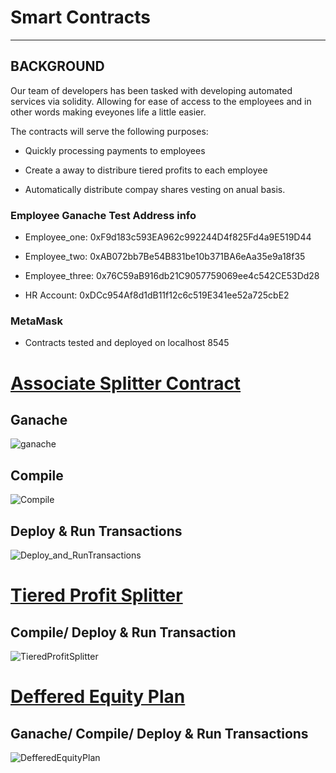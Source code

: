 # Smart Contracts

---

## BACKGROUND

Our team of developers has been tasked with developing automated services via solidity.  Allowing for ease of access to the employees and in other words making eveyones life a little easier.

The contracts will serve the following purposes:

* Quickly processing payments to employees

* Create a away to distribure tiered profits to each employee

* Automatically distribute compay shares vesting on anual basis.  

### Employee Ganache Test Address info

* Employee_one: 0xF9d183c593EA962c992244D4f825Fd4a9E519D44
* Employee_two: 0xAB072bb7Be54B831be10b371BA6eAa35e9a18f35
* Employee_three: 0x76C59aB916db21C9057759069ee4c542CE53Dd28

* HR Account: 0xDCc954Af8d1dB11f12c6c519E341ee52a725cbE2

### MetaMask 

* Contracts tested and deployed on localhost 8545

# [Associate Splitter Contract](https://github.com/kary2003/20-First-Contract/blob/main/AssociateProfitSplitter.sol)

## Ganache

![ganache](https://user-images.githubusercontent.com/70820754/109895850-31841d80-7c4d-11eb-962a-baa105f6cc38.gif)

## Compile

![Compile](https://user-images.githubusercontent.com/70820754/109889323-5e7f0300-7c42-11eb-86d5-c85f544770c4.gif)

## Deploy & Run Transactions

![Deploy_and_RunTransactions](https://user-images.githubusercontent.com/70820754/109888820-743ff880-7c41-11eb-9676-ad08b38ab78d.gif)

# [Tiered Profit Splitter](https://github.com/kary2003/20-First-Contract/blob/main/TieredProfitSplitter.sol)

## Compile/ Deploy & Run Transaction

![TieredProfitSplitter](https://user-images.githubusercontent.com/70820754/109896307-f0403d80-7c4d-11eb-9318-0d3ad1a80cd9.gif)

# [Deffered Equity Plan](https://github.com/kary2003/20-First-Contract/blob/main/DeferredEquityPlan.sol)

## Ganache/ Compile/ Deploy & Run Transactions

![DefferedEquityPlan](https://user-images.githubusercontent.com/70820754/109901359-28e41500-7c56-11eb-94b3-1a6a008e755c.gif)
